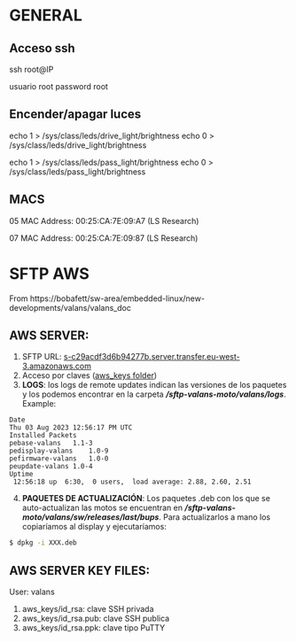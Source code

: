 # GENERAL


## Acceso ssh

ssh root@IP

usuario root
password root

## Encender/apagar luces

echo 1 > /sys/class/leds/drive_light/brightness
echo 0 > /sys/class/leds/drive_light/brightness

echo 1 > /sys/class/leds/pass_light/brightness
echo 0 > /sys/class/leds/pass_light/brightness

## MACS

05
MAC Address: 00:25:CA:7E:09:A7 (LS Research)

07
MAC Address: 00:25:CA:7E:09:87 (LS Research)

# SFTP AWS

From https://bobafett/sw-area/embedded-linux/new-developments/valans/valans_doc

## AWS SERVER:

1. SFTP URL: [s-c29acdf3d6b94277b.server.transfer.eu-west-3.amazonaws.com](s-c29acdf3d6b94277b.server.transfer.eu-west-3.amazonaws.com)
2. Acceso por claves ([aws_keys folder](aws_keys/keys.md))
3. **LOGS**: los logs de remote updates indican las versiones de los paquetes y los podemos encontrar en la carpeta ***/sftp-valans-moto/valans/logs***. Example:
```
Date
Thu 03 Aug 2023 12:56:17 PM UTC
Installed Packets
pebase-valans	1.1-3
pedisplay-valans	1.0-9
pefirmware-valans	1.0-0
peupdate-valans	1.0-4
Uptime
 12:56:18 up  6:30,  0 users,  load average: 2.88, 2.60, 2.51
```
4. **PAQUETES DE ACTUALIZACIÓN**: Los paquetes .deb con los que se auto-actualizan las motos se encuentran en ***/sftp-valans-moto/valans/sw/releases/last/bups***. Para actualizarlos a mano los copiaríamos al display y ejecutaríamos:
```bash
$ dpkg -i XXX.deb
```

## AWS SERVER KEY FILES:

User: valans
1. aws_keys/id_rsa: clave SSH privada
2. aws_keys/id_rsa.pub: clave SSH publica
3. aws_keys/id_rsa.ppk: clave tipo PuTTY
